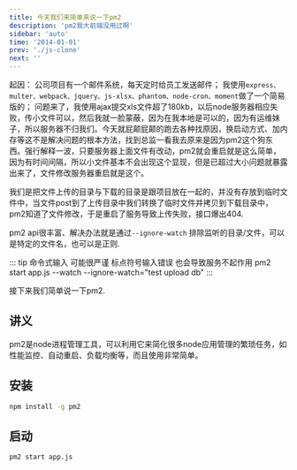 ```yaml
---
title: 今天我们来简单来说一下pm2
description: 'pm2我大前端没用过啊'
sidebar: 'auto'
time: '2014-01-01'
prev: './js-clone'
next: ''
---
```




起因：
公司项目有一个邮件系统，每天定时给员工发送邮件；
我使用`express、multer、webpack、jquery、js-xlsx、phantom、node-cron、moment`做了一个简易版的；
问题来了，我使用ajax提交xls文件超了180kb，以后node服务器相应失败，传小文件可以，然后我就一脸蒙蔽，因为在我本地是可以的，因为有运维妹子，所以服务器不归我们。今天就屁颠屁颠的跑去各种找原因，换启动方式、加内存等这不是解决问题的根本方法，找到总监一看我去原来是因为pm2这个狗东西。强行解释一波，只要服务器上面文件有改动，pm2就会重启就是这么简单，因为有时间间隔，所以小文件基本不会出现这个显现，但是已超过大小问题就暴露出来了，文件修改服务器重启就是这个。

我们是把文件上传的目录与下载的目录是跟项目放在一起的，并没有存放到临时文件中，当文件post到了上传目录中我们转换了临时文件并拷贝到下载目录中，pm2知道了文件修改，于是重启了服务导致上传失败，接口爆出404.

pm2 api很丰富、解决办法就是通过`--ignore-watch` 排除监听的目录/文件，可以是特定的文件名，也可以是正则.

::: tip
命令式输入 可能很严谨 标点符号输入错误 也会导致服务不起作用
pm2 start app.js --watch --ignore-watch="test upload db"
:::

接下来我们简单说一下pm2.

## 讲义

pm2是node进程管理工具，可以利用它来简化很多node应用管理的繁琐任务，如性能监控、自动重启、负载均衡等，而且使用非常简单。

## 安装

``` bash
npm install -g pm2
```

## 启动

``` bash
pm2 start app.js
```